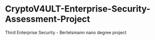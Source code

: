 # CryptoV4ULT-Enterprise-Security-Assessment-Project
Third Enterprise Security - Bertelsmann nano degree project

